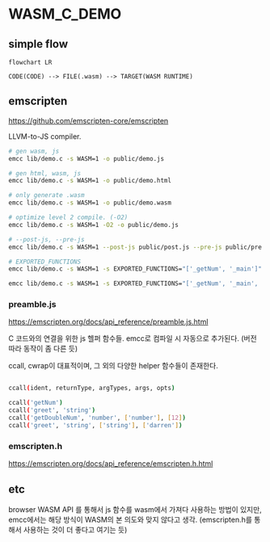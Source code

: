 # WASM_C_DEMO

## simple flow

```mermaid
flowchart LR

CODE(CODE) --> FILE(.wasm) --> TARGET(WASM RUNTIME)
```

## emscripten

https://github.com/emscripten-core/emscripten

LLVM-to-JS compiler.

```bash
# gen wasm, js
emcc lib/demo.c -s WASM=1 -o public/demo.js

# gen html, wasm, js
emcc lib/demo.c -s WASM=1 -o public/demo.html

# only generate .wasm
emcc lib/demo.c -s WASM=1 -o public/demo.wasm

# optimize level 2 compile. (-O2)
emcc lib/demo.c -s WASM=1 -O2 -o public/demo.js

# --post-js, --pre-js
emcc lib/demo.c -s WASM=1 --post-js public/post.js --pre-js public/pre.js -o public/demo.js

# EXPORTED_FUNCTIONS
emcc lib/demo.c -s WASM=1 -s EXPORTED_FUNCTIONS="['_getNum', '_main']"  --post-js public/post.js --pre-js public/pre.js -o public/demo.js

emcc lib/demo.c -s WASM=1 -s EXPORTED_FUNCTIONS="['_getNum', '_main', '_getDoubleNum', '_greet']" -s EXPORTED_RUNTIME_METHODS='["cwrap", "ccall"]' --post-js public/post.js --pre-js public/pre.js -o public/demo.js
```

### preamble.js

https://emscripten.org/docs/api_reference/preamble.js.html

C 코드와의 연결을 위한 js 헬퍼 함수들. emcc로 컴파일 시 자동으로 추가된다. (버전 따라 동작이 좀 다른 듯)

ccall, cwrap이 대표적이며, 그 외의 다양한 helper 함수들이 존재한다.

```bash

ccall(ident, returnType, argTypes, args, opts)

ccall('getNum')
ccall('greet', 'string')
ccall('getDoubleNum', 'number', ['number'], [12])
ccall('greet', 'string', ['string'], ['darren'])

```

### emscripten.h

https://emscripten.org/docs/api_reference/emscripten.h.html

## etc

browser WASM API 를 통해서 js 함수를 wasm에서 가져다 사용하는 방법이 있지만, emcc에서는 해당 방식이 WASM의 본 의도와 맞지 않다고 생각. (emscripten.h를 통해서 사용하는 것이 더 좋다고 여기는 듯)
